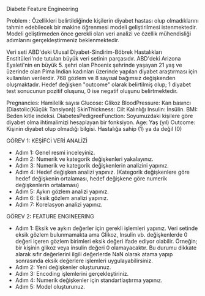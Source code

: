  Diabete Feature Engineering


 Problem : Özellikleri belirtildiğinde kişilerin diyabet hastası olup olmadıklarını tahmin edebilecek bir makine öğrenmesi modeli geliştirilmesi
 istenmektedir. Modeli geliştirmeden önce gerekli olan veri analizi ve özellik mühendisliği adımlarını gerçekleştirmeniz beklenmektedir.

 Veri seti ABD'deki Ulusal Diyabet-Sindirim-Böbrek Hastalıkları Enstitüleri'nde tutulan büyük veri setinin parçasıdır.
 ABD'deki Arizona Eyaleti'nin en büyük 5. şehri olan Phoenix şehrinde yaşayan 21 yaş ve üzerinde olan Pima Indian kadınları
 üzerinde yapılan diyabet araştırması için kullanılan verilerdir. 768 gözlem ve 8 sayısal bağımsız değişkenden oluşmaktadır.
 Hedef değişken "outcome" olarak belirtilmiş olup; 1 diyabet test sonucunun pozitif oluşunu, 0 ise negatif oluşunu belirtmektedir.

 Pregnancies: Hamilelik sayısı
 Glucose: Glikoz
 BloodPressure: Kan basıncı (Diastolic(Küçük Tansiyon))
 SkinThickness: Cilt Kalınlığı
 Insulin: İnsülin.
 BMI: Beden kitle indeksi.
 DiabetesPedigreeFunction: Soyumuzdaki kişilere göre diyabet olma ihtimalimizi hesaplayan bir fonksiyon.
 Age: Yaş (yıl)
 Outcome: Kişinin diyabet olup olmadığı bilgisi. Hastalığa sahip (1) ya da değil (0)


 GÖREV 1: KEŞİFCİ VERİ ANALİZİ
 - Adım 1: Genel resmi inceleyiniz.
 - Adım 2: Numerik ve kategorik değişkenleri yakalayınız.
 - Adım 3:  Numerik ve kategorik değişkenlerin analizini yapınız.
 - Adım 4: Hedef değişken analizi yapınız. (Kategorik değişkenlere göre hedef değişkenin ortalaması, hedef değişkene göre numerik değişkenlerin ortalaması)
 - Adım 5: Aykırı gözlem analizi yapınız.
 - Adım 6: Eksik gözlem analizi yapınız.
 - Adım 7: Korelasyon analizi yapınız.

 GÖREV 2: FEATURE ENGINEERING
 - Adım 1:  Eksik ve aykırı değerler için gerekli işlemleri yapınız. Veri setinde eksik gözlem bulunmamakta ama Glikoz, Insulin vb.
            değişkenlerde 0 değeri içeren gözlem birimleri eksik değeri ifade ediyor olabilir. Örneğin; bir kişinin glikoz veya insulin değeri
            0 olamayacaktır. Bu durumu dikkate alarak sıfır değerlerini ilgili değerlerde NaN olarak atama yapıp sonrasında eksik değerlere
            işlemleri uygulayabilirsiniz.
 - Adım 2: Yeni değişkenler oluşturunuz.
 - Adım 3: Encoding işlemlerini gerçekleştiriniz.
 - Adım 4: Numerik değişkenler için standartlaştırma yapınız.
 - Adım 5: Model oluşturunuz.

